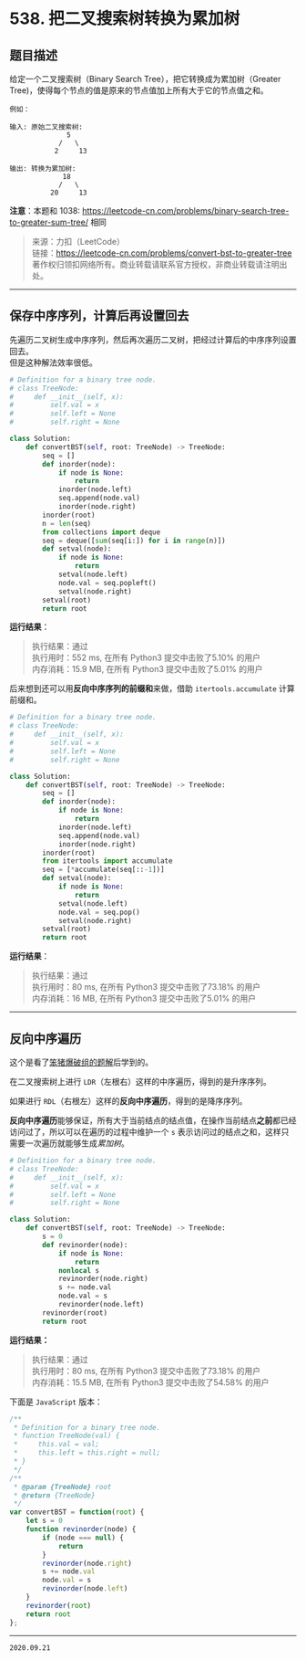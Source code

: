 # 538. 把二叉搜索树转换为累加树

## 题目描述

给定一个二叉搜索树（Binary Search Tree），把它转换成为累加树（Greater Tree)，使得每个节点的值是原来的节点值加上所有大于它的节点值之和。

```text
例如：

输入: 原始二叉搜索树:
              5
            /   \
           2     13

输出: 转换为累加树:
             18
            /   \
          20     13
```

**注意**：本题和 1038: <https://leetcode-cn.com/problems/binary-search-tree-to-greater-sum-tree/> 相同

> 来源：力扣（LeetCode）  
> 链接：<https://leetcode-cn.com/problems/convert-bst-to-greater-tree>  
> 著作权归领扣网络所有。商业转载请联系官方授权，非商业转载请注明出处。

---

## 保存中序序列，计算后再设置回去

先遍历二叉树生成中序序列，然后再次遍历二叉树，把经过计算后的中序序列设置回去。  
但是这种解法效率很低。

```python
# Definition for a binary tree node.
# class TreeNode:
#     def __init__(self, x):
#         self.val = x
#         self.left = None
#         self.right = None

class Solution:
    def convertBST(self, root: TreeNode) -> TreeNode:
        seq = []
        def inorder(node):
            if node is None:
                return
            inorder(node.left)
            seq.append(node.val)
            inorder(node.right)
        inorder(root)
        n = len(seq)
        from collections import deque
        seq = deque([sum(seq[i:]) for i in range(n)])
        def setval(node):
            if node is None:
                return
            setval(node.left)
            node.val = seq.popleft()
            setval(node.right)
        setval(root)
        return root
```

**运行结果**：

> 执行结果：通过  
> 执行用时：552 ms, 在所有 Python3 提交中击败了5.10% 的用户  
> 内存消耗：15.9 MB, 在所有 Python3 提交中击败了5.01% 的用户

后来想到还可以用**反向中序序列的前缀和**来做，借助 `itertools.accumulate` 计算前缀和。

```python
# Definition for a binary tree node.
# class TreeNode:
#     def __init__(self, x):
#         self.val = x
#         self.left = None
#         self.right = None

class Solution:
    def convertBST(self, root: TreeNode) -> TreeNode:
        seq = []
        def inorder(node):
            if node is None:
                return
            inorder(node.left)
            seq.append(node.val)
            inorder(node.right)
        inorder(root)
        from itertools import accumulate
        seq = [*accumulate(seq[::-1])]
        def setval(node):
            if node is None:
                return
            setval(node.left)
            node.val = seq.pop()
            setval(node.right)
        setval(root)
        return root

```

**运行结果**：

> 执行结果：通过  
> 执行用时：80 ms, 在所有 Python3 提交中击败了73.18% 的用户  
> 内存消耗：16 MB, 在所有 Python3 提交中击败了5.01% 的用户

---

## 反向中序遍历

这个是看了[笨猪爆破组的题解](https://leetcode-cn.com/problems/convert-bst-to-greater-tree/solution/shou-hua-tu-jie-zhong-xu-bian-li-fan-xiang-de-by-x/)后学到的。

在二叉搜索树上进行 `LDR`（左根右）这样的中序遍历，得到的是升序序列。

如果进行 `RDL`（右根左）这样的**反向中序遍历**，得到的是降序序列。

**反向中序遍历**能够保证，所有大于当前结点的结点值，在操作当前结点**之前**都已经访问过了，所以可以在遍历的过程中维护一个 `s` 表示访问过的结点之和，这样只需要一次遍历就能够生成*累加树*。

```python
# Definition for a binary tree node.
# class TreeNode:
#     def __init__(self, x):
#         self.val = x
#         self.left = None
#         self.right = None

class Solution:
    def convertBST(self, root: TreeNode) -> TreeNode:
        s = 0
        def revinorder(node):
            if node is None:
                return
            nonlocal s
            revinorder(node.right)
            s += node.val
            node.val = s
            revinorder(node.left)
        revinorder(root)
        return root
```

**运行结果：**

> 执行结果：通过  
> 执行用时：80 ms, 在所有 Python3 提交中击败了73.18% 的用户  
> 内存消耗：15.5 MB, 在所有 Python3 提交中击败了54.58% 的用户

下面是 `JavaScript` 版本：

```javascript
/**
 * Definition for a binary tree node.
 * function TreeNode(val) {
 *     this.val = val;
 *     this.left = this.right = null;
 * }
 */
/**
 * @param {TreeNode} root
 * @return {TreeNode}
 */
var convertBST = function(root) {
    let s = 0
    function revinorder(node) {
        if (node === null) {
            return
        }
        revinorder(node.right)
        s += node.val
        node.val = s
        revinorder(node.left)
    }
    revinorder(root)
    return root
};
```

---

`2020.09.21`
